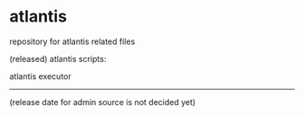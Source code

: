 # atlantis

repository for atlantis related files

(released) atlantis scripts:

atlantis executor



--------------------------------------------------------------
(release date for admin source is not decided yet)
